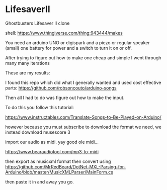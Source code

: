 # LifesaverII
Ghostbusters Lifesaver II clone

shell:
https://www.thingiverse.com/thing:943444/makes

You need an arduino UNO or digispark and a piezo or regular speaker (small)
one battery for power and a switch to turn it on or off.



After trying to figure out how to make one cheap and simple I went through many many iterations

These are my results:

I found this repo which did what I generally wanted and used cost effective parts: https://github.com/robsoncouto/arduino-songs

Then all I had to do was figure out how to make the input.

To do this you follow this tutorial:

https://www.instructables.com/Translate-Songs-to-Be-Played-on-Arduino/

however because you must subscribe to download the format we need, we instead download musescore 3

import our audio as midi. yay good ole midi...

https://www.bearaudiotool.com/mp3-to-midi

then export as musicxml format then convert using https://github.com/MrRedBeard/DotNet-MXL-Parsing-for-Arduino/blob/master/MusicXMLParser/MainForm.cs

then paste it in and away you go.
